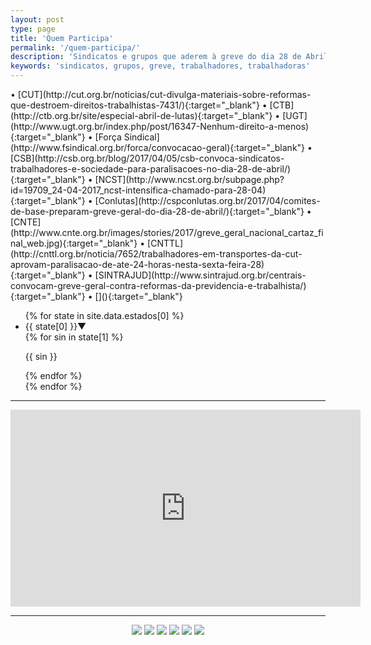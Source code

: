 ```yaml
---
layout: post
type: page
title: 'Quem Participa'
permalink: '/quem-participa/'
description: 'Sindicatos e grupos que aderem à greve do dia 28 de Abril de 2017, contra as reformas da previdência e das leis trabalhistas.'
keywords: 'sindicatos, grupos, greve, trabalhadores, trabalhadoras'
---
```

<div markdown="1">
  • [CUT](http://cut.org.br/noticias/cut-divulga-materiais-sobre-reformas-que-destroem-direitos-trabalhistas-7431/){:target="_blank"}
  • [CTB](http://ctb.org.br/site/especial-abril-de-lutas){:target="_blank"}
  • [UGT](http://www.ugt.org.br/index.php/post/16347-Nenhum-direito-a-menos){:target="_blank"}
  • [Força Sindical](http://www.fsindical.org.br/forca/convocacao-geral){:target="_blank"}
  • [CSB](http://csb.org.br/blog/2017/04/05/csb-convoca-sindicatos-trabalhadores-e-sociedade-para-paralisacoes-no-dia-28-de-abril/){:target="_blank"}
  • [NCST](http://www.ncst.org.br/subpage.php?id=19709_24-04-2017_ncst-intensifica-chamado-para-28-04){:target="_blank"}
  • [Conlutas](http://cspconlutas.org.br/2017/04/comites-de-base-preparam-greve-geral-do-dia-28-de-abril/){:target="_blank"}
  • [CNTE](http://www.cnte.org.br/images/stories/2017/greve_geral_nacional_cartaz_final_web.jpg){:target="_blank"}
  • [CNTTL](http://cnttl.org.br/noticia/7652/trabalhadores-em-transportes-da-cut-aprovam-paralisacao-de-ate-24-horas-nesta-sexta-feira-28){:target="_blank"}
  • [SINTRAJUD](http://www.sintrajud.org.br/centrais-convocam-greve-geral-contra-reformas-da-previdencia-e-trabalhista/){:target="_blank"}
  • [](){:target="_blank"}
</div>

<ul class="collapsible" data-collapsible="accordion" markdown="1">
{% for state in site.data.estados[0] %}
  <li>
    <div class="collapsible-header">{{ state[0] }}<span class="right">▼</span></div>
    <div class="collapsible-body">
      {% for sin in state[1] %}
        <p>{{ sin }}</p>
      {% endfor %}
    </div>
  </li>
{% endfor %}
</ul>

---
<div class="video-wrapper video-wrapper-16x9">
  <iframe width="560" height="315" src="https://www.youtube.com/embed/ZuBSaXHahxc" frameborder="0" allowfullscreen></iframe>
</div>

---
<div style="margin:0 auto;text-align:center;">
  <img class="small-image" src="http://www.cnte.org.br/images/stories/2017/greve_geral_nacional_cartaz_final_web.jpg">
  <img class="small-image" src="http://cspconlutas.org.br/wp-content/uploads/2017/04/periferia.jpg">
  <img class="small-image" src="http://cut.org.br/system/uploads/ck/images/praguinha.png">
  <img class="small-image" src="http://csb.org.br/wp-content/uploads/2017/04/face_whats_grevegeral_V3.jpg">
  <img class="small-image" src="http://spbancarios.com.br/sites/default/files/styles/destaque_full/public/destaques/site-dia-28.png">
  <img class="small-image" src="http://i.imgur.com/RXzjh46.png">
</div>
